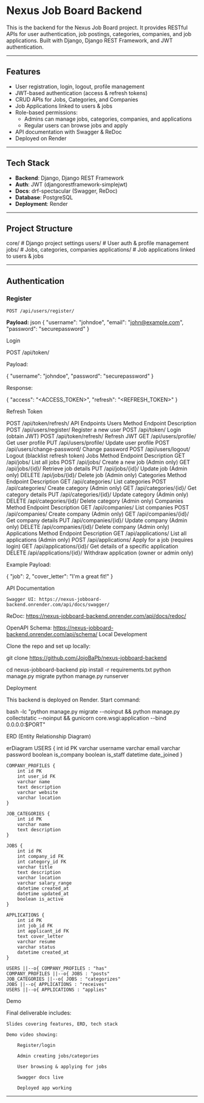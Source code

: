 # Nexus Job Board Backend

This is the backend for the Nexus Job Board project. It provides RESTful APIs for user authentication, job postings, categories, companies, and job applications. Built with Django, Django REST Framework, and JWT authentication.

---

## Features

- User registration, login, logout, profile management
- JWT-based authentication (access & refresh tokens)
- CRUD APIs for Jobs, Categories, and Companies
- Job Applications linked to users & jobs
- Role-based permissions:
  - Admins can manage jobs, categories, companies, and applications
  - Regular users can browse jobs and apply
- API documentation with Swagger & ReDoc
- Deployed on Render

---

## Tech Stack

- **Backend**: Django, Django REST Framework
- **Auth**: JWT (djangorestframework-simplejwt)
- **Docs**: drf-spectacular (Swagger, ReDoc)
- **Database**: PostgreSQL
- **Deployment**: Render

---

## Project Structure

core/ # Django project settings
users/ # User auth & profile management
jobs/ # Jobs, categories, companies
applications/ # Job applications linked to users & jobs


---

## Authentication

### Register
`POST /api/users/register/`

**Payload:**
json
{
  "username": "johndoe",
  "email": "john@example.com",
  "password": "securepassword"
}

Login

POST /api/token/

Payload:

{
  "username": "johndoe",
  "password": "securepassword"
}

Response:

{
  "access": "<ACCESS_TOKEN>",
  "refresh": "<REFRESH_TOKEN>"
}

Refresh Token

POST /api/token/refresh/
API Endpoints
Users
Method	Endpoint	Description
POST	/api/users/register/	Register a new user
POST	/api/token/	Login (obtain JWT)
POST	/api/token/refresh/	Refresh JWT
GET	/api/users/profile/	Get user profile
PUT	/api/users/profile/	Update user profile
POST	/api/users/change-password/	Change password
POST	/api/users/logout/	Logout (blacklist refresh token)
Jobs
Method	Endpoint	Description
GET	/api/jobs/	List all jobs
POST	/api/jobs/	Create a new job (Admin only)
GET	/api/jobs/{id}/	Retrieve job details
PUT	/api/jobs/{id}/	Update job (Admin only)
DELETE	/api/jobs/{id}/	Delete job (Admin only)
Categories
Method	Endpoint	Description
GET	/api/categories/	List categories
POST	/api/categories/	Create category (Admin only)
GET	/api/categories/{id}/	Get category details
PUT	/api/categories/{id}/	Update category (Admin only)
DELETE	/api/categories/{id}/	Delete category (Admin only)
Companies
Method	Endpoint	Description
GET	/api/companies/	List companies
POST	/api/companies/	Create company (Admin only)
GET	/api/companies/{id}/	Get company details
PUT	/api/companies/{id}/	Update company (Admin only)
DELETE	/api/companies/{id}/	Delete company (Admin only)
Applications
Method	Endpoint	Description
GET	/api/applications/	List all applications (Admin only)
POST	/api/applications/	Apply for a job (requires login)
GET	/api/applications/{id}/	Get details of a specific application
DELETE	/api/applications/{id}/	Withdraw application (owner or admin only)

Example Payload:

{
  "job": 2,
  "cover_letter": "I'm a great fit!"
}

API Documentation

    Swagger UI: https://nexus-jobboard-backend.onrender.com/api/docs/swagger/

ReDoc: https://nexus-jobboard-backend.onrender.com/api/docs/redoc/

OpenAPI Schema: https://nexus-jobboard-backend.onrender.com/api/schema/
Local Development

Clone the repo and set up locally:

git clone https://github.com/JojoBaPb/nexus-jobboard-backend

cd nexus-jobboard-backend
pip install -r requirements.txt
python manage.py migrate
python manage.py runserver

Deployment

This backend is deployed on Render.
Start command:

bash -lc "python manage.py migrate --noinput && python manage.py collectstatic --noinput && gunicorn core.wsgi:application --bind 0.0.0.0:$PORT"

ERD (Entity Relationship Diagram)

erDiagram
    USERS {
        int id PK
        varchar username
        varchar email
        varchar password
        boolean is_company
        boolean is_staff
        datetime date_joined
    }

    COMPANY_PROFILES {
        int id PK
        int user_id FK
        varchar name
        text description
        varchar website
        varchar location
    }

    JOB_CATEGORIES {
        int id PK
        varchar name
        text description
    }

    JOBS {
        int id PK
        int company_id FK
        int category_id FK
        varchar title
        text description
        varchar location
        varchar salary_range
        datetime created_at
        datetime updated_at
        boolean is_active
    }

    APPLICATIONS {
        int id PK
        int job_id FK
        int applicant_id FK
        text cover_letter
        varchar resume
        varchar status
        datetime created_at
    }

    USERS ||--o{ COMPANY_PROFILES : "has"
    COMPANY_PROFILES ||--o{ JOBS : "posts"
    JOB_CATEGORIES ||--o{ JOBS : "categorizes"
    JOBS ||--o{ APPLICATIONS : "receives"
    USERS ||--o{ APPLICATIONS : "applies"

Demo

Final deliverable includes:

    Slides covering features, ERD, tech stack

    Demo video showing:

        Register/login

        Admin creating jobs/categories

        User browsing & applying for jobs

        Swagger docs live

        Deployed app working


---
